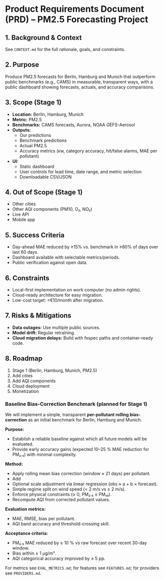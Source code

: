 # Product Requirements Document (PRD) – PM2.5 Forecasting Project

## 1. Background & Context
See `CONTEXT.md` for the full rationale, goals, and constraints.

## 2. Purpose
Produce PM2.5 forecasts for Berlin, Hamburg and Munich that outperform public benchmarks (e.g., CAMS) in measurable, transparent ways, with a public dashboard showing forecasts, actuals, and accuracy comparisons.

## 3. Scope (Stage 1)
- **Location:** Berlin, Hamburg, Munich
- **Metric:** PM2.5
- **Benchmarks:** CAMS forecasts, Aurora, NOAA GEFS-Aerosol
- **Outputs:**
  - Our predictions
  - Benchmark predictions
  - Actual PM2.5
  - Accuracy metrics (κw, category accuracy, hit/false alarms, MAE per pollutant)
- **UI:**
  - Static dashboard
  - User controls for lead time, date range, and metric selection
  - Downloadable CSV/JSON

## 4. Out of Scope (Stage 1)
- Other cities
- Other AQI components (PM10, O₃, NO₂)
- Live API
- Mobile app

## 5. Success Criteria
- Day-ahead MAE reduced by ≥15% vs. benchmark in ≥60% of days over last 60 days.
- Dashboard available with selectable metrics/periods.
- Public verification against open data.

## 6. Constraints
- Local-first implementation on work computer (no admin rights).
- Cloud-ready architecture for easy migration.
- Low-cost target: <€10/month after migration.

## 7. Risks & Mitigations
- **Data outages:** Use multiple public sources.
- **Model drift:** Regular retraining.
- **Cloud migration delays:** Build with fsspec paths and container-ready code.

## 8. Roadmap
1. Stage 1 (Berlin, Hamburg, Munich, PM2.5)
2. Add cities
3. Add AQI components
4. Cloud deployment
5. Monetization

### Baseline Bias-Correction Benchmark (planned for Stage 1)
We will implement a simple, transparent **per-pollutant rolling bias-correction** as an initial benchmark for Berlin, Hamburg and Munich.

**Purpose:**  
- Establish a reliable baseline against which all future models will be evaluated.  
- Provide early accuracy gains (expected 10–25 % MAE reduction for PM₂.₅) with minimal complexity.  

**Method:**  
- Apply rolling mean bias correction (window ≈ 21 days) per pollutant.  
- Add 
- Optional scale adjustment via linear regression (obs ≈ a + b × forecast).  
- Simple regime split on wind speed (< 2 m/s vs ≥ 2 m/s).  
- Enforce physical constraints (≥ 0; PM₂.₅ ≤ PM₁₀).  
- Recompute AQI from corrected pollutant values.  

**Evaluation metrics:**  
- MAE, RMSE, bias per pollutant.  
- AQI band accuracy and threshold-crossing skill.  

**Acceptance criteria:**  
- PM₂.₅ MAE reduced by ≥ 10 % vs raw forecast over recent 30-day window.  
- Bias within ± 1 µg/m³.  
- AQI categorical accuracy improved by ≥ 5 pp.

For metrics see `EVAL_METRICS.md`; for features see `FEATURES.md`; for providers see `PROVIDERS.md`.
